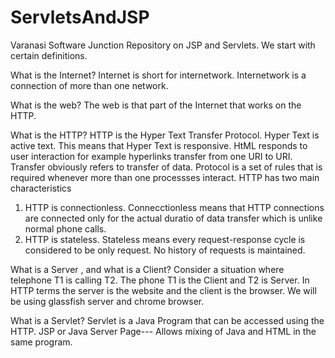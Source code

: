 # ServletsAndJSP
 Varanasi Software Junction Repository on JSP and Servlets.
 We start with certain definitions.
 
 What is the Internet?
 Internet is short for internetwork. Internetwork is a connection of more than one network.
 
 What is the web?
The web is that part of the Internet that works on the HTTP.

What is the HTTP?
HTTP is the Hyper Text Transfer Protocol.
Hyper Text is active text. This means that Hyper Text is responsive. HtML responds to user interaction for example hyperlinks transfer from one URI to URI.
Transfer obviously refers to transfer of data.
Protocol is a set of rules that is required whenever more than one processses interact.
HTTP has two main characteristics
1. HTTP is connectionless. Connecctionless means that HTTP connections are connected only for the actual duratio of data transfer which is unlike normal phone calls.
2. HTTP is stateless. Stateless means every request-response cycle is considered to be only request. No history of requests is maintained.

What is a Server , and what is a Client?
Consider a situation where telephone T1 is calling T2.
The phone T1 is the Client and T2 is Server.
In HTTP terms the server is the website and the client is the browser.
We will be using glassfish server and chrome browser.

What is a Servlet?
Servlet is a Java Program that can be accessed using the HTTP.
JSP  or Java Server Page--- Allows mixing of Java and HTML in the same program.
 
